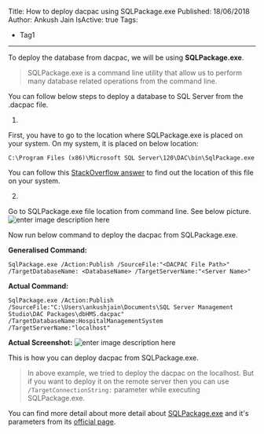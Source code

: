 Title: How to deploy dacpac using SQLPackage.exe
Published: 18/06/2018
Author: Ankush Jain
IsActive: true
Tags:
  - Tag1
---
To deploy the database from dacpac, we will be using **SQLPackage.exe**. 

> SQLPackage.exe is a command line utility that allow us to perform many database related operations from the command line.

You can follow below steps to deploy a database to SQL Server from the .dacpac file. 

1.  

First, you have to go to the location where SQLPackage.exe is placed on your system. On my system, it is placed on below location:

`C:\Program Files (x86)\Microsoft SQL Server\120\DAC\bin\SqlPackage.exe
`

You can follow this [StackOverflow answer](https://stackoverflow.com/questions/44003929/find-sqlpackage-exe-on-client-machine-to-install-dacpac#answer-44019258) to find out the location of this file on your system.

2.  

Go to SQLPackage.exe file location from command line. See below picture. ![enter image description here](/img/blogs/how-to-deploy-dacpac-using-sqlpackageexe/delpoy-dacpac-from-sqlpackageexe-1.png)

Now run below command to deploy the dacpac from SQLPackage.exe.

**Generalised Command:**

`SqlPackage.exe /Action:Publish /SourceFile:"<DACPAC File Path>" /TargetDatabaseName: <DatabaseName> /TargetServerName:"<Server Name>"
`

**Actual Command:**

`SqlPackage.exe /Action:Publish /SourceFile:"C:\Users\ankushjain\Documents\SQL Server Management Studio\DAC Packages\dbHMS.dacpac" /TargetDatabaseName:HospitalManagementSystem /TargetServerName:"localhost"
`

**Actual Screenshot:** ![enter image description here](/img/blogs/how-to-deploy-dacpac-using-sqlpackageexe/delpoy-dacpac-from-sqlpackageexe-2.png)

This is how you can deploy dacpac from SQLPackage.exe. 

> In above example, we tried to deploy the dacpac on the localhost. But if you want to deploy it on the remote server then you can use `/TargetConnectionString:` parameter while executing SQLPackage.exe.

You can find more detail about more detail about [SQLPackage.exe](https://msdn.microsoft.com/en-us/library/hh550080%28v=vs.103%29.aspx) and it's parameters from its [official page](https://msdn.microsoft.com/en-us/library/hh550080%28v=vs.103%29.aspx).

                